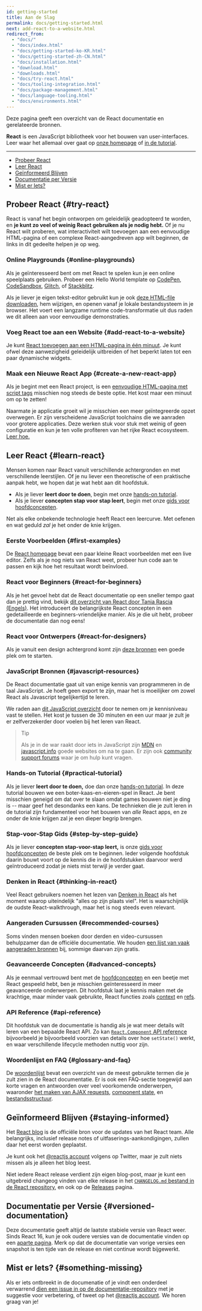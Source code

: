 ```yaml
---
id: getting-started
title: Aan de Slag
permalink: docs/getting-started.html
next: add-react-to-a-website.html
redirect_from:
  - "docs/"
  - "docs/index.html"
  - "docs/getting-started-ko-KR.html"
  - "docs/getting-started-zh-CN.html"
  - "docs/installation.html"
  - "download.html"
  - "downloads.html"
  - "docs/try-react.html"
  - "docs/tooling-integration.html"
  - "docs/package-management.html"
  - "docs/language-tooling.html"
  - "docs/environments.html"
---
```


Deze pagina geeft een overzicht van de React documentatie en gerelateerde bronnen.

**React** is een JavaScript bibliotheek voor het bouwen van user-interfaces. Leer waar het allemaal over gaat op [onze homepage](/) of [in de tutorial](/tutorial/tutorial.html).

---

- [Probeer React](#try-react)
- [Leer React](#learn-react)
- [Geïnformeerd Blijven](#staying-informed)
- [Documentatie per Versie](#versioned-documentation)
- [Mist er Iets?](#something-missing)

## Probeer React {#try-react}

React is vanaf het begin ontworpen om geleidelijk geadopteerd te worden, en **je kunt zo veel of weinig React gebruiken als je nodig hebt.** Of je nu React wilt proberen, wat interactiviteit wilt toevoegen aan een eenvoudige HTML-pagina of een complexe React-aangedreven app wilt beginnen, de links in dit gedeelte helpen je op weg.

### Online Playgrounds {#online-playgrounds}

Als je geïnteresseerd bent om met React te spelen kun je een online speelplaats gebruiken. Probeer een Hello World template op [CodePen](codepen://hello-world), [CodeSandbox](https://codesandbox.io/s/new), [Glitch](https://glitch.com/edit/#!/remix/starter-react-template), of [Stackblitz](https://stackblitz.com/fork/react).

Als je liever je eigen tekst-editor gebruikt kun je ook [deze HTML-file downloaden](https://raw.githubusercontent.com/reactjs/reactjs.org/master/static/html/single-file-example.html), hem wijzigen, en openen vanaf je lokale bestandsysteem in je browser. Het voert een langzame runtime code-transformatie uit dus raden we dit alleen aan voor eenvoudige demonstraties.

### Voeg React toe aan een Website {#add-react-to-a-website}

Je kunt [React toevoegen aan een HTML-pagina in één minuut](/docs/add-react-to-a-website.html). Je kunt ofwel deze aanwezigheid geleidelijk uitbreiden of het beperkt laten tot een paar dynamische widgets.

### Maak een Nieuwe React App {#create-a-new-react-app}

Als je begint met een React project, is een [eenvoudige HTML-pagina met script tags](/docs/add-react-to-a-website.html) misschien nog steeds de beste optie. Het kost maar een minuut om op te zetten!

Naarmate je applicatie groeit wil je misschien een meer geïntegreerde opzet overwegen. Er zijn verscheidene JavaScript toolchains die we aanraden voor grotere applicaties. Deze werken stuk voor stuk met weinig of geen configuratie en kun je ten volle profiteren van het rijke React ecosysteem. [Leer hoe.](/docs/create-a-new-react-app.html)

## Leer React {#learn-react}

Mensen komen naar React vanuit verschillende achtergronden en met verschillende leerstijlen. Of je nu liever een theoretische of een praktische aanpak hebt, we hopen dat je wat hebt aan dit hoofdstuk.

* Als je liever **leert door te doen**, begin met onze [hands-on tutorial](/tutorial/tutorial.html).
* Als je liever **concepten stap voor stap leert**, begin met onze [gids voor hoofdconcepten](/docs/hello-world.html).

Net als elke onbekende technologie heeft React een leercurve. Met oefenen en wat geduld *zal* je het onder de knie krijgen.

### Eerste Voorbeelden {#first-examples}

De [React homepage](/) bevat een paar kleine React voorbeelden met een live editor. Zelfs als je nog niets van React weet, probeer hun code aan te passen en kijk hoe het resultaat wordt beïnvloed.

### React voor Beginners {#react-for-beginners}

Als je het gevoel hebt dat de React documentatie op een sneller tempo gaat dan je prettig vind, bekijk [dit overzicht van React door Tania Rascia (Engels)](https://www.taniarascia.com/getting-started-with-react/). Het introduceert de belangrijkste React concepten in een gedetailleerde en beginners-vriendelijke manier. Als je die uit hebt, probeer de documentatie dan nog eens!

### React voor Ontwerpers {#react-for-designers}

Als je vanuit een design achtergrond komt zijn [deze bronnen](https://reactfordesigners.com/) een goede plek om te starten.

### JavaScript Bronnen {#javascript-resources}

De React documentatie gaat uit van enige kennis van programmeren in de taal JavaScript. Je hoeft geen export te zijn, maar het is moeilijker om zowel React als Javascript tegelijkertijd te leren.

We raden aan [dit JavaScript overzicht](https://developer.mozilla.org/en-US/docs/Web/JavaScript/A_re-introduction_to_JavaScript) door te nemen om je kennisniveau vast te stellen. Het kost je tussen de 30 minuten en een uur maar je zult je er zelfverzekerder door voelen bij het leren van React.

>Tip
>
>Als je in de war raakt door iets in JavaScript zijn [MDN](https://developer.mozilla.org/en-US/docs/Web/JavaScript) en [javascript.info](https://javascript.info/) goede websites om na te gaan. Er zijn ook [community support forums](/community/support.html) waar je om hulp kunt vragen.

### Hands-on Tutorial {#practical-tutorial}

Als je liever **leert door te doen,** doe dan onze [hands-on tutorial](/tutorial/tutorial.html). In deze tutorial bouwen we een boter-kaas-en-eieren-spel in React. Je bent misschien geneigd om dat over te slaan omdat games bouwen niet je ding is -- maar geef het desondanks een kans. De technieken die je zult leren in de tutorial zijn fundamenteel voor het bouwen van *alle* React apps, en ze onder de knie krijgen zal je een dieper begrip brengen.

### Stap-voor-Stap Gids {#step-by-step-guide}

Als je liever **concepten stap-voor-stap leert,** is onze [gids voor hoofdconcepten](/docs/hello-world.html) de beste plek om te beginnen. Ieder volgende hoofdstuk daarin bouwt voort op de kennis die in de hoofdstukken daarvoor werd geïntroduceerd zodat je niets mist terwijl je verder gaat.

### Denken in React {#thinking-in-react}

Veel React gebruikers noemen het lezen van [Denken in React](/docs/thinking-in-react.html) als het moment waarop uiteindelijk "alles op zijn plaats viel". Het is waarschijnlijk de oudste React-walkthrough, maar het is nog steeds even relevant.

### Aangeraden Cursussen {#recommended-courses}

Soms vinden mensen boeken door derden en video-cursussen behulpzamer dan de officiële documentatie. We houden [een lijst van vaak aangeraden bronnen](/community/courses.html) bij, sommige daarvan zijn gratis.

### Geavanceerde Concepten {#advanced-concepts}

Als je eenmaal vertrouwd bent met de [hoofdconcepten](/docs/hello-world.html) en een beetje met React gespeeld hebt, ben je misschien geïnteresseerd in meer geavanceerde onderwerpen. Dit hoofdstuk laat je kennis maken met de krachtige, maar minder vaak gebruikte, React functies zoals [context](/docs/context.html) en [refs](/docs/refs-and-the-dom.html).

### API Reference {#api-reference}

Dit hoofdstuk van de documentatie is handig als je wat meer details wilt leren van een bepaalde React API. Zo kan [`React.Component` API reference](/docs/react-component.html) bijvoorbeeld je bijvoorbeeld voorzien van details over hoe `setState()` werkt, en waar verschillende lifecycle methoden nuttig voor zijn.

### Woordenlijst en FAQ {#glossary-and-faq}

De [woordenlijst](/docs/glossary.html) bevat een overzicht van de meest gebruikte termen die je zult zien in de React documentatie. Er is ook een FAQ-sectie toegewijd aan korte vragen en antwoorden over veel voorkomende onderwerpen, waaronder [het maken van AJAX requests](/docs/faq-ajax.html), [component state](/docs/faq-state.html), en [bestandsstructuur](/docs/faq-structure.html).

## Geïnformeerd Blijven {#staying-informed}

Het [React blog](/blog/) is de officiële bron voor de updates van het React team. Alle belangrijks, inclusief release notes of uitfaserings-aankondigingen, zullen daar het eerst worden geplaatst.

Je kunt ook het [@reactjs account](https://twitter.com/reactjs) volgens op Twitter, maar je zult niets missen als je alleen het blog leest.

Niet iedere React release verdient zijn eigen blog-post, maar je kunt een uitgebreid changeog vinden van elke release in het [`CHANGELOG.md` bestand in de React repository](https://github.com/facebook/react/blob/master/CHANGELOG.md), en ook op de [Releases](https://github.com/facebook/react/releases) pagina.

## Documentatie per Versie {#versioned-documentation}

Deze documentatie geeft altijd de laatste stabiele versie van React weer. Sinds React 16, kun je ook oudere versies van de documentatie vinden op een [aparte pagina](/versions). Merk op dat de documentatie van vorige versies een snapshot is ten tijde van de release en niet continue wordt bijgewerkt.

## Mist er Iets? {#something-missing}

Als er iets ontbreekt in de documenatie of je vindt een onderdeel verwarrend [dien een issue in op de documentatie-repository](https://github.com/reactjs/nl.reactjs.org/issues/new) met je suggestie voor verbetering, of tweet op het [@reactjs account](https://twitter.com/reactjs). We horen graag van je!
